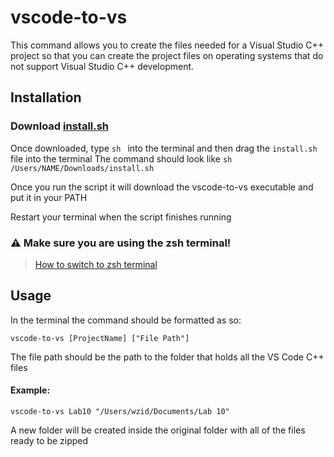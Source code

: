 # vscode-to-vs
This command allows you to create the files needed for a Visual Studio C++ project so that you can create the project files on operating systems that do not support Visual Studio C++ development.

## Installation

### Download [install.sh](https://github.com/wzid/vscode-to-vs/releases/latest/download/install.sh)

Once downloaded, type `sh ` into the terminal and then drag the `install.sh` file into the terminal
The command should look like `sh /Users/NAME/Downloads/install.sh`


Once you run the script it will download the vscode-to-vs executable and put it in your PATH

Restart your terminal when the script finishes running

### ⚠️ Make sure you are using the zsh terminal!
> [How to switch to zsh terminal](https://support.apple.com/en-us/HT208050)

## Usage

In the terminal the command should be formatted as so:

`vscode-to-vs [ProjectName] ["File Path"]`

The file path should be the path to the folder that holds all the VS Code C++ files

#### Example:

`vscode-to-vs Lab10 "/Users/wzid/Documents/Lab 10"`

A new folder will be created inside the original folder with all of the files ready to be zipped
